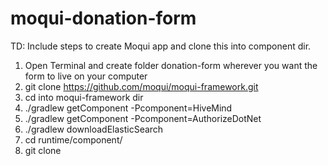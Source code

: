 # moqui-donation-form

TD: Include steps to create Moqui app and clone this into component dir.

1. Open Terminal and create folder donation-form wherever you want the form to live on your computer
2. git clone https://github.com/moqui/moqui-framework.git
3. cd into moqui-framework dir
4. ./gradlew getComponent -Pcomponent=HiveMind
5. ./gradlew getComponent -Pcomponent=AuthorizeDotNet
5. ./gradlew downloadElasticSearch
6. cd runtime/component/
7. git clone 
